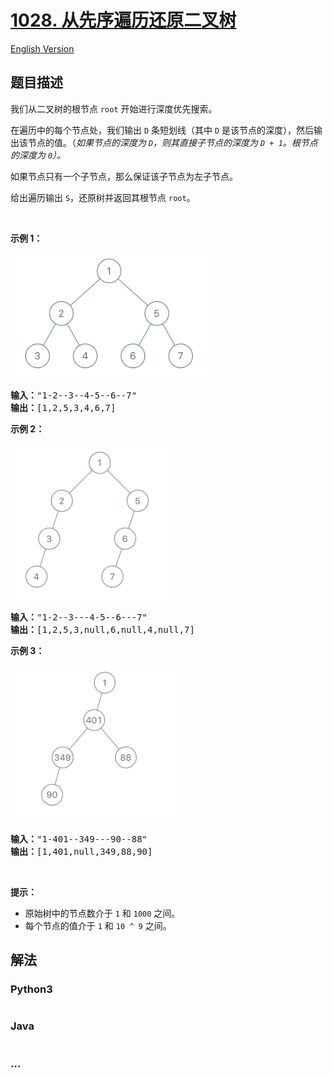 # [1028. 从先序遍历还原二叉树](https://leetcode-cn.com/problems/recover-a-tree-from-preorder-traversal)

[English Version](/solution/1000-1099/1028.Recover%20a%20Tree%20From%20Preorder%20Traversal/README_EN.md)

## 题目描述

<!-- 这里写题目描述 -->

<p>我们从二叉树的根节点 <code>root</code>&nbsp;开始进行深度优先搜索。</p>

<p>在遍历中的每个节点处，我们输出&nbsp;<code>D</code>&nbsp;条短划线（其中&nbsp;<code>D</code>&nbsp;是该节点的深度），然后输出该节点的值。（<em>如果节点的深度为 <code>D</code>，则其直接子节点的深度为 <code>D + 1</code>。根节点的深度为 <code>0</code>）。</em></p>

<p>如果节点只有一个子节点，那么保证该子节点为左子节点。</p>

<p>给出遍历输出&nbsp;<code>S</code>，还原树并返回其根节点&nbsp;<code>root</code>。</p>

<p>&nbsp;</p>

<p><strong>示例 1：</strong></p>

<p><strong><img alt="" src="/solution/1000-1099/1028.Recover a Tree From Preorder Traversal/images/recover-a-tree-from-preorder-traversal.png" style="height: 200px; width: 320px;"></strong></p>

<pre><strong>输入：</strong>&quot;1-2--3--4-5--6--7&quot;
<strong>输出：</strong>[1,2,5,3,4,6,7]
</pre>

<p><strong>示例 2：</strong></p>

<p><strong><img alt="" src="/solution/1000-1099/1028.Recover a Tree From Preorder Traversal/images/screen-shot-2019-04-10-at-114101-pm.png" style="height: 250px; width: 256px;"></strong></p>

<pre><strong>输入：</strong>&quot;1-2--3---4-5--6---7&quot;
<strong>输出：</strong>[1,2,5,3,null,6,null,4,null,7]
</pre>

<p><strong>示例 3：</strong></p>

<p><img alt="" src="/solution/1000-1099/1028.Recover a Tree From Preorder Traversal/images/screen-shot-2019-04-10-at-114955-pm.png" style="height: 250px; width: 276px;"></p>

<pre><strong>输入：</strong>&quot;1-401--349---90--88&quot;
<strong>输出：</strong>[1,401,null,349,88,90]
</pre>

<p>&nbsp;</p>

<p><strong>提示：</strong></p>

<ul>
	<li>原始树中的节点数介于 <code>1</code> 和 <code>1000</code> 之间。</li>
	<li>每个节点的值介于 <code>1</code> 和 <code>10 ^ 9</code> 之间。</li>
</ul>


## 解法

<!-- 这里可写通用的实现逻辑 -->

<!-- tabs:start -->

### **Python3**

<!-- 这里可写当前语言的特殊实现逻辑 -->

```python

```

### **Java**

<!-- 这里可写当前语言的特殊实现逻辑 -->

```java

```

### **...**

```

```

<!-- tabs:end -->
